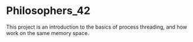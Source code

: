 # Philosophers_42
This project is an introduction to the basics of process threading, and how work on the same memory space.
